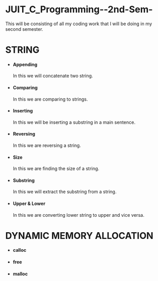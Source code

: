 # JUIT_C_Programming--2nd-Sem-
This will be consisting of all my coding work that I will be doing in my second semester.
<br>
# STRING
- #### Appending
    In this we will concatenate two string.
- #### Comparing <br> 
    In this we are comparing to strings.
- #### Inserting
    In this we will be inserting a substring in a main sentence.
- #### Reversing
    In this we are reversing a string.
- #### Size
    In this we are finding the size of a string.
- #### Substring
    In this we will extract the substring from a string.   
- #### Upper & Lower
    In this we are converting lower string to upper and vice versa.
# DYNAMIC MEMORY ALLOCATION
- #### calloc
- #### free
- #### malloc
